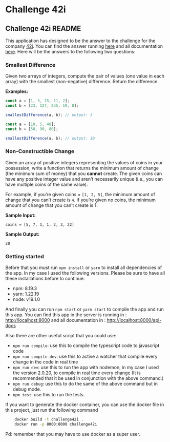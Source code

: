 # Challenge 42i

## Challenge 42i README

This application has designed to be the answer to the challenge for the company [42i](https://42i.co/). You can find the answer running [here](https://challenge-42i-production.up.railway.app/) and all documentation [here](https://challenge-42i-production.up.railway.app/api-docs/). Here will be the answers to the following two questions:

### Smallest Difference

Given two arrays of integers, compute the pair of values (one value in each array) with the smallest (non-negative) difference. Return the difference.

**Examples:**

```javascript
const a = [1, 3, 15, 11, 2];
const b = [23, 127, 235, 19, 8];

smallestDifference(a, b); // output: 3

const a = [10, 5, 40];
const b = [50, 90, 80];

smallestDifference(a, b); // output: 10
```

### Non-Constructible Change

Given an array of positive integers representing the values of coins in your possession, write a function that returns the minimum amount of change (the minimum sum of money) that you **cannot** create. The given coins can have any positive integer value and aren’t necessarily unique (i.e., you can have multiple coins of the same value).

For example, if you’re given coins = `[1, 2, 5]`, the minimum amount of change that you can’t create is `4`. If you’re given no coins, the minimum amount of change that you can’t create is 1.

**Sample Input:**

`coins = [5, 7, 1, 1, 2, 3, 22]`

**Sample Output:**

`20`

### Getting started

Before that you must run `npm install` or `yarn` to install all dependencies of the app. In my case I used the following versions. Please be sure to have all these installations before to continue:

- npm: 8.19.3
- yarn: 1.22.19
- node: v19.1.0

And finally you can run `npm start` or `yarn start` to compile the app and run this app. You can find this app in the server is running in : <http://localhost:8000> and all documentation in : <http://localhost:8000/api-docs>

Also there are other useful script that you could use:

- `npm run compile`: use this to compile the typescript code to javascript code
- `npm run compile-dev`: use this to active a watcher that compile every change in the code in real time
- `npm run dev`: use this to run the app with nodemon, in my case I used the version 2.0.20, to compile in real time every change (It is recommended that it be used in conjunction with the above command.)
- `npm run debug`: use this to do the same of the above command but in debug mode.
- `npm test`: use this to run the tests.

If you want to generate the docker container, you can use the docker file in this project, just run the following command

```bash
    docker build -t challenge42i .
    docker run -p 8000:8000 challenge42i
```

Pd: remember that you may have to use docker as a super user.
